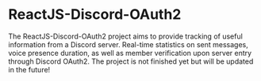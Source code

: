 # ReactJS-Discord-OAuth2
The ReactJS-Discord-OAuth2 project aims to provide tracking of useful information from a Discord server. Real-time statistics on sent messages, voice presence duration, as well as member verification upon server entry through Discord OAuth2. The project is not finished yet but will be updated in the future!
